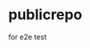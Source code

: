# publicrepo
for e2e test







































































































































































































































































































































































































































































































































































































































































































































































































































































































































































































































































































































































































































































































































































































































































































































































































































































































































































































































































































































































































































































































































































































































































































































































































































































































































